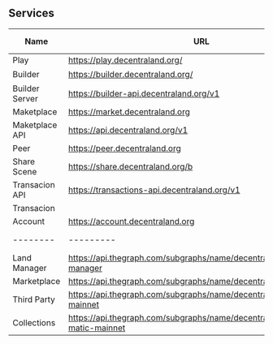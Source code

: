 ## Services


| Name | URL | Repo | Description | Test URL |
|--------|---------|------------| -------- |-----|
| Play | https://play.decentraland.org/ | https://github.com/decentraland/explorer |    | |
| Builder | https://builder.decentraland.org/ | https://github.com/decentraland/builder | Builer前端   | |
| Builder Server| https://builder-api.decentraland.org/v1 | https://github.com/decentraland/builder-server |    |
| Maketplace | https://market.decentraland.org  | https://github.com/decentraland/marketplace/tree/master/webapp |   |
| Maketplace API | https://api.decentraland.org/v1 | https://github.com/decentraland/marketplace/tree/master/indexer |   |
| Peer | https://peer.decentraland.org |  |   |
| Share Scene | https://share.decentraland.org/b | | | |
| Transacion API | https://transactions-api.decentraland.org/v1 | https://github.com/decentraland/transactions-server | | |
| Transacion|  | https://github.com/decentraland/decentraland-transactions | | |
| Account | https://account.decentraland.org | | | |
|--------|---------|------------| -------- |-----|
| Land Manager | https://api.thegraph.com/subgraphs/name/decentraland/land-manager| | | |
| Marketplace | https://api.thegraph.com/subgraphs/name/decentraland/marketplace |  |  |  |
| Third Party | https://api.thegraph.com/subgraphs/name/decentraland/tpr-matic-mainnet | | | |
| Collections | https://api.thegraph.com/subgraphs/name/decentraland/collections-matic-mainnet | | | |
